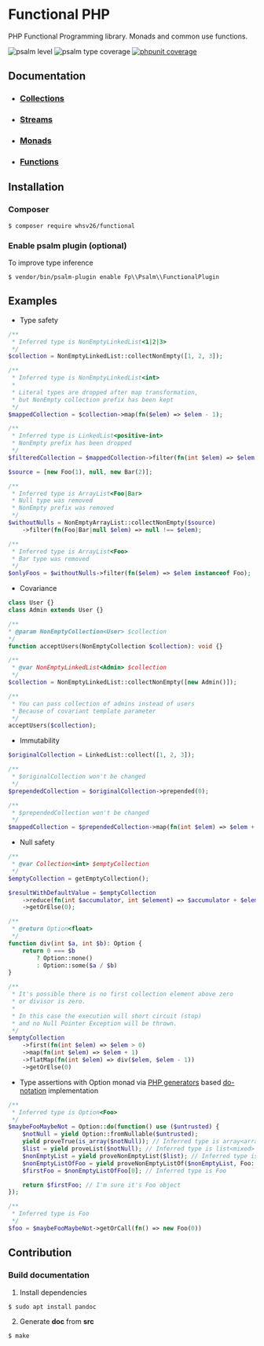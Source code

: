 # Functional PHP
PHP Functional Programming library. Monads and common use functions.

![psalm level](https://shepherd.dev/github/whsv26/functional/level.svg)
![psalm type coverage](https://shepherd.dev/github/whsv26/functional/coverage.svg)
[![phpunit coverage](https://coveralls.io/repos/github/whsv26/functional/badge.svg)](https://coveralls.io/github/whsv26/functional)

## Documentation
- ### [Collections](doc/Collections.md)
- ### [Streams](doc/Streams.md)
- ### [Monads](doc/Monads.md)
- ### [Functions](doc/Functions.md)


## Installation

### Composer 

```console
$ composer require whsv26/functional
```

### Enable psalm plugin (optional)
To improve type inference

```console
$ vendor/bin/psalm-plugin enable Fp\\Psalm\\FunctionalPlugin
```


## Examples

- Type safety
```php
/**
 * Inferred type is NonEmptyLinkedList<1|2|3>
 */
$collection = NonEmptyLinkedList::collectNonEmpty([1, 2, 3]);

/**
 * Inferred type is NonEmptyLinkedList<int>
 * 
 * Literal types are dropped after map transformation,
 * but NonEmpty collection prefix has been kept
 */
$mappedCollection = $collection->map(fn($elem) => $elem - 1);

/**
 * Inferred type is LinkedList<positive-int>
 * NonEmpty prefix has been dropped
 */
$filteredCollection = $mappedCollection->filter(fn(int $elem) => $elem > 0);
```
```php
$source = [new Foo(1), null, new Bar(2)];

/**
 * Inferred type is ArrayList<Foo|Bar>
 * Null type was removed
 * NonEmpty prefix was removed
 */
$withoutNulls = NonEmptyArrayList::collectNonEmpty($source)
    ->filter(fn(Foo|Bar|null $elem) => null !== $elem);

/**
 * Inferred type is ArrayList<Foo>
 * Bar type was removed
 */
$onlyFoos = $withoutNulls->filter(fn($elem) => $elem instanceof Foo);

```

- Covariance
```php
class User {}
class Admin extends User {}

/**
* @param NonEmptyCollection<User> $collection
*/
function acceptUsers(NonEmptyCollection $collection): void {}

/** 
 * @var NonEmptyLinkedList<Admin> $collection 
 */
$collection = NonEmptyLinkedList::collectNonEmpty([new Admin()]);

/**
 * You can pass collection of admins instead of users
 * Because of covariant template parameter
 */
acceptUsers($collection);
```

- Immutability
```php
$originalCollection = LinkedList::collect([1, 2, 3]);

/**
 * $originalCollection won't be changed
 */
$prependedCollection = $originalCollection->prepended(0);

/**
 * $prependedCollection won't be changed
 */
$mappedCollection = $prependedCollection->map(fn(int $elem) => $elem + 1);
```

- Null safety
```php
/**
 * @var Collection<int> $emptyCollection 
 */
$emptyCollection = getEmptyCollection();

$resultWithDefaultValue = $emptyCollection
    ->reduce(fn(int $accumulator, int $element) => $accumulator + $element)
    ->getOrElse(0);

/**
 * @return Option<float>
 */
function div(int $a, int $b): Option {
    return 0 === $b 
        ? Option::none()
        : Option::some($a / $b)
}

/**
 * It's possible there is no first collection element above zero
 * or divisor is zero.
 *
 * In this case the execution will short circuit (stop)
 * and no Null Pointer Exception will be thrown.
 */
$emptyCollection
    ->first(fn(int $elem) => $elem > 0)
    ->map(fn(int $elem) => $elem + 1)
    ->flatMap(fn(int $elem) => div($elem, $elem - 1))
    ->getOrElse(0)
```

- Type assertions with Option monad via [PHP generators](https://www.php.net/manual/en/language.generators.syntax.php) based [do-notation](https://en.wikibooks.org/wiki/Haskell/do_notation) implementation
```php
/**
 * Inferred type is Option<Foo> 
 */ 
$maybeFooMaybeNot = Option::do(function() use ($untrusted) {
    $notNull = yield Option::fromNullable($untrusted);
    yield proveTrue(is_array($notNull)); // Inferred type is array<array-key, mixed> 
    $list = yield proveList($notNull); // Inferred type is list<mixed>
    $nonEmptyList = yield proveNonEmptyList($list); // Inferred type is non-empty-list<mixed>
    $nonEmptyListOfFoo = yield proveNonEmptyListOf($nonEmptyList, Foo::class); // Inferred type is non-empty-list<Foo>
    $firstFoo = $nonEmptyListOfFoo[0]; // Inferred type is Foo

    return $firstFoo; // I'm sure it's Foo object
});

/**
 * Inferred type is Foo
 */
$foo = $maybeFooMaybeNot->getOrCall(fn() => new Foo(0))
```


## Contribution

### Build documentation

1) Install dependencies
  ```console
  $ sudo apt install pandoc
  ```

2) Generate **doc** from **src**
  ```console
  $ make
  ```
